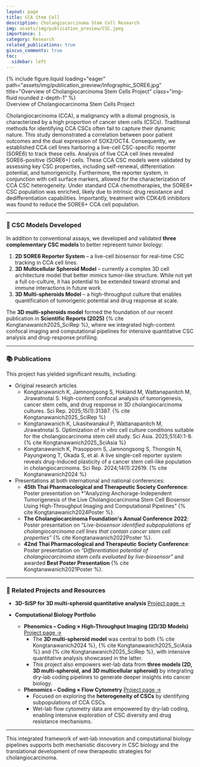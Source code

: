 ```yaml
---
layout: page
title: CCA Stem Cell
description: Cholangiocarcinoma Stem Cell Research
img: assets/img/publication_preview/CSC.jpeg
importance: 1
category: Research
related_publications: true
giscus_comments: true
toc:
  sidebar: left
---
```

<div class="row">
    <div class="col-sm mt-3 mt-md-0">
        {% include figure.liquid loading="eager" path="assets/img/publication_preview/Infographic_SORE6.jpg" title="Overview of Cholangiocarcinoma Stem Cells Project" class="img-fluid rounded z-depth-1" %}
    </div>
</div>
<div class="caption">
    Overview of Cholangiocarcinoma Stem Cells Project
</div>

Cholangiocarcinoma (CCA), a malignancy with a dismal prognosis, is characterized by a high proportion of cancer stem cells (CSCs). Traditional methods for identifying CCA CSCs often fail to capture their dynamic nature. This study demonstrated a correlation between poor patient outcomes and the dual expression of SOX2/OCT4. Consequently, we established CCA cell lines harboring a live-cell CSC-specific reporter (SORE6) to track these cells. Analysis of five CCA cell lines revealed SORE6-positive (SORE6+) cells. These CCA CSC models were validated by assessing key CSC properties, including self-renewal, differentiation potential, and tumorigenicity. Furthermore, the reporter system, in conjunction with cell surface markers, allowed for the characterization of CCA CSC heterogeneity. Under standard CCA chemotherapies, the SORE6+ CSC population was enriched, likely due to intrinsic drug resistance and dedifferentiation capabilities. Importantly, treatment with CDK4/6 inhibitors was found to reduce the SORE6+ CCA cell population. 

---

### 🔬 CSC Models Developed
In addition to conventional assays, we developed and validated **three complementary CSC models** to better represent tumor biology:

1. **2D SORE6 Reporter System** – a live-cell biosensor for real-time CSC tracking in CCA cell lines.  
2. **3D Multicellular Spheroid Model** – currently a complex 3D cell architecture model that better mimics tumor-like structure. While not yet a full co-culture, it has potential to be extended toward stromal and immune interactions in future work.  
3. **3D Multi-spheroids Model** – a high-throughput culture that enables quantification of tumorigenic potential and drug response at scale. 
 
The **3D multi-spheroids model** formed the foundation of our recent publication in **Scientific Reports (2025)** {% cite Kongtanawanich2025_SciRep %}, where we integrated high-content confocal imaging and computational pipelines for intensive quantitative CSC analysis and drug-response profiling.

---

### 📚 Publications
This project has yielded significant results, including:  
- Original research articles 
  - Kongtanawanich K, Jamnongsong S, Hokland M, Wattanapanitch M, Jirawatnotai S. High-content confocal analysis of tumorigenesis, cancer stem cells, and drug response in 3D cholangiocarcinoma cultures. Sci Rep. 2025;15(1):31387. {% cite Kongtanawanich2025_SciRep %}
  - Kongtanawanich K, Likasitwanakul P, Wattanapanitch M, Jirawatnotai S. Optimization of in vitro cell culture conditions suitable for the cholangiocarcinoma stem cell study. Sci Asia. 2025;51(4):1-8. {% cite Kongtanawanich2025_SciAsia %}
  - Kongtanawanich K, Prasopporn S, Jamnongsong S, Thongsin N, Payungwong T, Okada S, et al. A live single-cell reporter system reveals drug-induced plasticity of a cancer stem cell-like population in cholangiocarcinoma. Sci Rep. 2024;14(1):22619. {% cite Kongtanawanich2024 %}
- Presentations at both international and national conferences:  
  - **45th Thai Pharmacological and Therapeutic Society Conference**: Poster presentation on *“Analyzing Anchorage-Independent Tumorigenesis of the Live Cholangiocarcinoma Stem Cell Biosensor Using High-Throughput Imaging and Computational Pipelines” {% cite Kongtanawanich2024Poster %}.  
  - **The Cholangiocarcinoma Foundation's Annual Conference 2022**: Poster presentation on *“Live-biosensor identified subpopulations of cholangiocarcinoma cell lines that contain cancer stem cell properties”* {% cite Kongtanawanich2022Poster %}.  
  - **42nd Thai Pharmacological and Therapeutic Society Conference**: Poster presentation on *“Differentiation potential of cholangiocarcinoma stem cells evaluated by live-biosensor”* and awarded **Best Poster Presentation** {% cite Kongtanawanich2021Poster %}.  

---

### 🔗 Related Projects and Resources
- **3D-SiSP for 3D multi-spheroid quantitative analysis** [Project page →](https://kuchikinamthip.github.io/projects/3D-SiSP/)  

- **Computational Biology Portfolio**  
  - **Phenomics – Coding × High-Throughput Imaging (2D/3D Models)** [Project page →](https://kuchikinamthip.github.io/projects/HT_imaging/)  
    - The **3D multi-spheroid model** was central to both {% cite Kongtanawanich2024 %}, {% cite Kongtanawanich2025_SciAsia %} and {% cite Kongtanawanich2025_SciRep %}, with intensive quantitative analysis showcased in the latter. 
    - This project also empowers wet-lab data from **three models (2D, 3D multi-spheroid, and 3D multicellular spheroid)** by integrating dry-lab coding pipelines to generate deeper insights into cancer biology.  
  - **Phenomics – Coding × Flow Cytometry** [Project page →](https://kuchikinamthip.github.io/projects/FlowCytometry/)  
    - Focused on exploring the **heterogeneity of CSCs** by identifying subpopulations of CCA CSCs.  
    - Wet-lab flow cytometry data are empowered by dry-lab coding, enabling intensive exploration of CSC diversity and drug resistance mechanisms.  

---

This integrated framework of wet-lab innovation and computational biology pipelines supports both mechanistic discovery in CSC biology and the translational development of new therapeutic strategies for cholangiocarcinoma.
